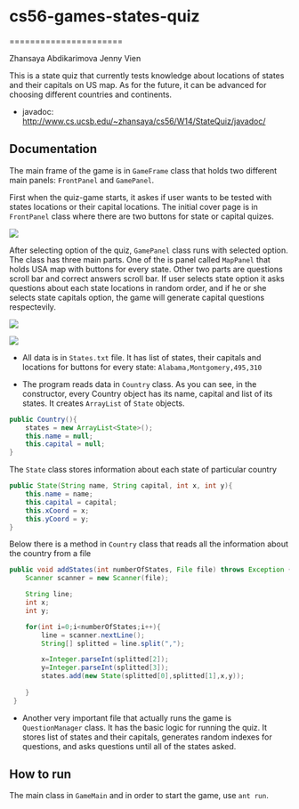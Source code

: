 # cs56-games-states-quiz
======================

Zhansaya Abdikarimova
Jenny Vien

This is a state quiz that currently tests knowledge about locations of states and their capitals on US map. As for the future, it can be advanced for choosing different countries and continents. 


* javadoc: http://www.cs.ucsb.edu/~zhansaya/cs56/W14/StateQuiz/javadoc/

## Documentation

The main frame of the game is in `GameFrame` class that holds two different main panels: `FrontPanel` and `GamePanel`. 

First when the quiz-game starts, it askes if user wants to be tested with states locations or their capital locations. The initial cover page is in `FrontPanel` class where there are two buttons for state or capital quizes. 

![](http://i.imgur.com/1IdD5Zv.png)

After selecting option of the quiz, `GamePanel` class runs with selected option. The class has three main parts. One of the is panel called `MapPanel` that holds USA map with buttons for every state. Other two parts are questions scroll bar and correct answers scroll bar. If user selects state option it asks questions about each state locations in random order, and if he or she selects state capitals option, the game will generate capital questions respectevily. 

![](http://i.imgur.com/XJQ9DyI.png)

![](http://i.imgur.com/ALQwhRo.png)

* All data is in `States.txt` file. It has list of states, their capitals and locations for buttons for every state: ``` Alabama,Montgomery,495,310 ```

* The program reads data in `Country` class. As you can see, in the constructor, every Country object has its name, capital and list of its states. It creates `ArrayList` of `State` objects.  
```java
public Country(){
	states = new ArrayList<State>();
	this.name = null;
	this.capital = null;
}
``` 

The `State` class stores information about each state of particular country

```java
public State(String name, String capital, int x, int y){
	this.name = name;
	this.capital = capital;
	this.xCoord = x;
	this.yCoord = y;
}
```
Below there is a method in `Country` class that reads all the information about the country from a file
```java
public void addStates(int numberOfStates, File file) throws Exception {
	Scanner scanner = new Scanner(file);

	String line;
	int x;
	int y;

	for(int i=0;i<numberOfStates;i++){
	    line = scanner.nextLine();
	    String[] splitted = line.split(",");

	    x=Integer.parseInt(splitted[2]);
	    y=Integer.parseInt(splitted[3]);
	    states.add(new State(splitted[0],splitted[1],x,y));
	    
	}
 }
```

* Another very important file that actually runs the game is `QuestionManager` class. It has the basic logic for running the quiz. It stores list of states and their capitals, generates random indexes for questions, and asks questions until all of the states asked. 

## How to run 
The main class in `GameMain` and in order to start the game, use `ant run`. 

